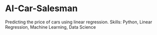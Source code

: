 # AI-Car-Salesman
Predicting the price of cars using linear regression. Skills: Python, Linear Regression, Machine Learning, Data Science
